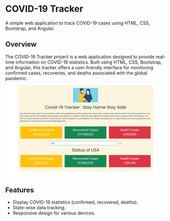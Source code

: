 # COVID-19 Tracker

A simple web application to track COVID-19 cases using HTML, CSS, Bootstrap, and Angular.


## Overview

The COVID-19 Tracker project is a web application designed to provide real-time information on COVID-19 statistics. Built using HTML, CSS, Bootstrap, and Angular, this tracker offers a user-friendly interface for monitoring confirmed cases, recoveries, and deaths associated with the global pandemic.

![COVID-19 Tracker](/img/Covid-19_screenshot.png)

## Features

- Display COVID-19 statistics (confirmed, recovered, deaths).
- State-wise data tracking.
- Responsive design for various devices.


